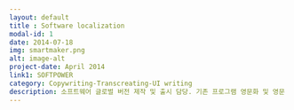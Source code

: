 ```yaml
---
layout: default
title : Software localization
modal-id: 1
date: 2014-07-18
img: smartmaker.png
alt: image-alt
project-date: April 2014
link1: SOFTPOWER
category: Copywriting-Transcreating-UI writing
description: 소프트웨어 글로벌 버전 제작 및 출시 담당. 기존 프로그램 영문화 및 영문 전용 기능(영어 자연언어 활용 프로그램 개발 에디터) 기획. 영문 매뉴얼 제작. 해외 출시 관련 시장 조사 및 해외 협력사 조사 및 교류서비스 조사. 영문 홈페이지 제작 (카피라이팅). 영문 비디오 튜토리얼 제작. 영문 소셜미디어 관리 등
---
```

